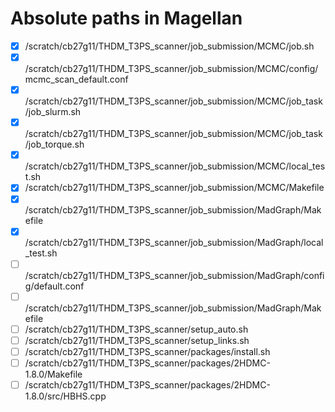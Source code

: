 # Absolute paths in Magellan 

- [X] /scratch/cb27g11/THDM_T3PS_scanner/job_submission/MCMC/job.sh
- [X] /scratch/cb27g11/THDM_T3PS_scanner/job_submission/MCMC/config/mcmc_scan_default.conf
- [X] /scratch/cb27g11/THDM_T3PS_scanner/job_submission/MCMC/job_task/job_slurm.sh
- [X] /scratch/cb27g11/THDM_T3PS_scanner/job_submission/MCMC/job_task/job_torque.sh
- [X] /scratch/cb27g11/THDM_T3PS_scanner/job_submission/MCMC/local_test.sh
- [X] /scratch/cb27g11/THDM_T3PS_scanner/job_submission/MCMC/Makefile
- [X] /scratch/cb27g11/THDM_T3PS_scanner/job_submission/MadGraph/Makefile
- [X] /scratch/cb27g11/THDM_T3PS_scanner/job_submission/MadGraph/local_test.sh
- [ ] /scratch/cb27g11/THDM_T3PS_scanner/job_submission/MadGraph/config/default.conf
- [ ] /scratch/cb27g11/THDM_T3PS_scanner/job_submission/MadGraph/Makefile
- [ ] /scratch/cb27g11/THDM_T3PS_scanner/setup_auto.sh
- [ ] /scratch/cb27g11/THDM_T3PS_scanner/setup_links.sh
- [ ] /scratch/cb27g11/THDM_T3PS_scanner/packages/install.sh
- [ ] /scratch/cb27g11/THDM_T3PS_scanner/packages/2HDMC-1.8.0/Makefile
- [ ] /scratch/cb27g11/THDM_T3PS_scanner/packages/2HDMC-1.8.0/src/HBHS.cpp
